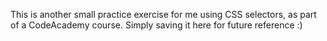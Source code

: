 This is another small practice exercise for me using CSS selectors, as part of a CodeAcademy course.
Simply saving it here for future reference :)

